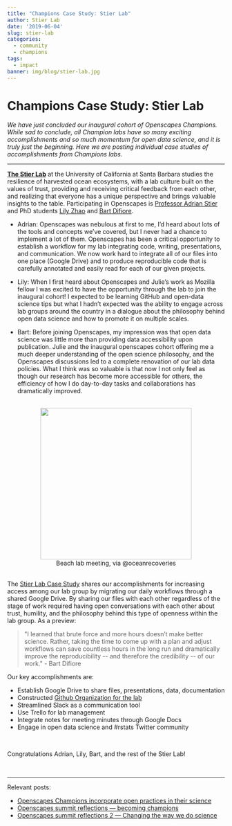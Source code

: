 ```yaml
---
title: "Champions Case Study: Stier Lab"
author: Stier Lab
date: '2019-06-04'
slug: stier-lab
categories:
  - community
  - champions
tags:
  - impact
banner: img/blog/stier-lab.jpg
---
```


# Champions Case Study: Stier Lab 

*We have just concluded our inaugural cohort of Openscapes Champions. While sad to conclude, all Champion labs have so many exciting accomplishments and so much momentum for open data science, and it is truly just the beginning. Here we are posting individual case studies of accomplishments from Champions labs.*

---

[**The Stier Lab**](https://www.oceanrecoveries.com/) at the University of California at Santa Barbara studies the resilience of harvested ocean ecosystems, with a lab culture built on the values of trust, providing and receiving critical feedback from each other, and realizing that everyone has a unique perspective and brings valuable insights to the table. Participating in Openscapes is [Professor Adrian Stier](https://www.oceanrecoveries.com/people) and PhD students [Lily Zhao](https://github.com/lilyzzhao) and [Bart Difiore](https://github.com/bartdifiore).

- Adrian: Openscapes was nebulous at first to me, I’d heard about lots of the tools and concepts we’ve covered, but I never had a chance to implement a lot of them. Openscapes has been a critical opportunity to establish a workflow for my lab integrating code, writing, presentations, and communication. We now work hard to integrate all of our files into one place (Google Drive) and to produce reproducible code that is carefully annotated and easily read for each of our given projects. 

- Lily: When I first heard about Openscapes and Julie’s work as Mozilla fellow I was excited to have the opportunity through the lab to join the inaugural cohort! I expected to be learning GitHub and open-data science tips but what I hadn’t expected was the ability to engage across lab groups around the country in a dialogue about the philosophy behind open data science  and how to promote it on multiple scales.  

- Bart: Before joining Openscapes, my impression was that open data science was little more than providing data accessibility upon publication. Julie and the inaugural openscapes cohort offering me a much deeper understanding of the open science philosophy, and the Openscapes discussions led to a complete renovation of our lab data policies. What I think was so valuable is that now I not only feel as though our research has become more accessible for others, the efficiency of how I do day-to-day tasks and collaborations has dramatically improved.



<br> 

<center>
  <a><img src="/img/blog/stier-lab.jpg" width="350px"></a>
  <figcaption> Beach lab meeting, via @oceanrecoveries </figcaption>
</center>

<br>

The [Stier Lab Case Study](https://docs.google.com/document/d/1kkt-89lsFCv_d1oeKrYwcZamPa1w53H1NexfUi4a2q8/edit#) shares our accomplishments for increasing access among our lab group by migrating our daily workflows through a shared Google Drive. By sharing our files with each other regardless of the stage of work required having open conversations with each other about trust, humility, and the philosophy behind this type of openness within the lab group. As a preview: 

> "I learned that brute force and more hours doesn’t make better science. Rather, taking the time to come up with a plan and adjust workflows can save countless hours in the long run and dramatically improve the reproducibility -- and therefore the credibility -- of our work." - Bart Difiore 

Our key accomplishments are: 

- Establish Google Drive to share files, presentations, data, documentation
- Constructed [Github Organization for the lab](https://github.com/stier-lab)
- Streamlined Slack as a communication tool
- Use Trello for lab management 
- Integrate notes for meeting minutes through Google Docs
- Engage in open data science and #rstats Twitter community

<br>

Congratulations Adrian, Lily, Bart, and the rest of the Stier Lab! 

<br>

---

Relevant posts: 

- [Openscapes Champions incorporate open practices in their science](https://www.openscapes.org/blog/2019/03/27/champions-incorporate-open-science/)
- [Openscapes summit reflections — becoming champions](https://www.openscapes.org/blog/2019/04/08/summit-reflections1/)
- [Openscapes summit reflections 2 — Changing the way we do science](https://www.openscapes.org/blog/2019/04/25/summit-reflections2/)

<br>

